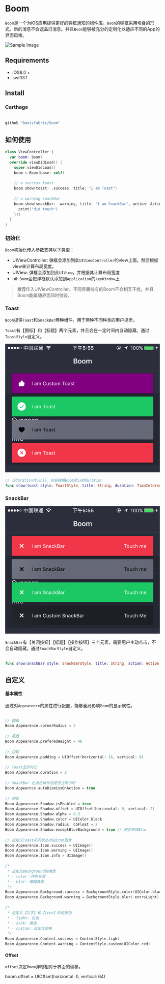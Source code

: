 # Boom

`Boom`是一个为iOS应用提供更好的弹框通知的组件库。`Boom`的弹框采用堆叠的形式。新的消息不会遮盖旧消息。并且`Boom`能够被充分的定制化以适应不同的App的界面风格。

![Sample Image](https://github.com/DanisFabric/InfinityImages/blob/master/boom/snackBar/sample.gif)

## Requirements

- iOS8.0 +
- swift3.1

## Install

### Carthage

```ruby

github "DanisFabric/Boom"

```



## 如何使用

```swift
class ViewController {
  var boom: Boom!
  override viewDidLoad() {
    super.viewDidLoad()
    boom = Boom(base: self)

    // a success toast
    boom.show(toast: .success, title: "I am Toast")

    // a warning snackBar
    boom.show(snackBar: .warning, title: "I am SnackBar", action: Action(title: "Touch me", handler: {
      print("did touch")
    }))
  }
}
```

### 初始化

`Boom`初始化传入参数支持以下类型：

- UIViewController: 弹框会添加到此`UIViewController`的view上面，然后根据view来计算布局宽度。
- UIView: 弹框会添加到此`UIView`，并根据其计算布局宽度
- nil: `Boom`会把弹框默认添加到`Application`的`keyWindow`上

> 推荐传入UIViewController。不同界面持有的Boom不会相互干扰，并且Boom能跟随界面同时销毁。

### Toast


`Boom`提供`Toast`和`SnackBar`两种组件，用于两种不同种类的用户提示。

`Toast`有【图标】和【标题】两个元素，并且会在一定时间内自动隐藏。通过`ToastStyle`自定义。

![](https://github.com/DanisFabric/InfinityImages/blob/master/boom/toast.png)


```swift
// 当duration传入nil，则会根据Boom默认的duration
func show(toast style: ToastStyle, title: String, duration: TimeInterval? = nil) -> CardIndex

```

### SnackBar

![](https://github.com/DanisFabric/InfinityImages/blob/master/boom/snackBar.png)

`SnackBar`有【关闭按钮】【标题】【操作按钮】三个元素，需要用户主动点击，不会自动隐藏。通过`SnackBarStyle`自定义。

```swift

func show(snackBar style: SnackBarStyle, title: String, action: Action) -> CardIndex
```

## 自定义

#### 基本属性

通过对`Appearence`的属性进行配置，能够全局影响`Boom`的显示属性。

```swift

// 圆角
Boom.Appearence.cornerRadius = 2

// 高度
Boom.Appearence.preferedHeight = 48

// 边距
Boom.Appearence.padding = UIOffset(horizontal: 16, vertical: 8)

// Toast显示时长
Boom.Appearence.duration = 2

// SnackBar 在点击操作后是否立即小时
Boom.Appearnce.autoDismissOnAction = true

// 阴影
Boom.Appearence.Shadow.isEnabled = true  
Boom.Appearence.Shadow.offset = UIOffset(horizontal: 0, vertical: 2)
Boom.Appearence.Shadow.alpha = 0.3
Boom.Appearence.Shadow.color = UIColor.black
Boom.Appearence.Shadow.radius: CGFloat = 2
Boom.Appearence.Shadow.exceptBlurBackground = true // 是否排除Blur

// 自定义Toast不同状态对应icon图片
Boom.Appearence.Icon.success = UIImage()
Boom.Appearence.Icon.warning = UIImage()
Boom.Appearence.Icon.info = UIImage()

/*
 * 自定义Background的类型
 * - color：纯色背景
 * - blur: 模糊背景
 */
Boom.Appearence.Background.success = BackgroundStyle.color(UIColor.black)
Boom.Appearence.Background.warning = BackgroundStyle.blur(.extraLight)

/*
 * 自定义【文字】和【icon】的前景色
 * - light: 白色
 * - dark: 黑色
 * - custom: 自定义颜色
 */
Boom.Appearence.Content.success = ContentStyle.light
Boom.Appearence.Content.warning = ContentStyle.custom(UIColor.red)

```

#### Offset

`offset`决定`Boom`弹框相对于界面的偏移。

boom.offset = UIOffset(horizontal: 0, vertical: 64)
